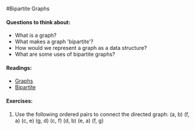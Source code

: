 #Bipartite Graphs

#### Questions to think about:

  * What is a graph?
  * What makes a graph 'bipartite'?
  * How would we represent a graph as a data structure?
  * What are some uses of bipartite graphs?

#### Readings:
  * [Graphs](http://en.wikipedia.org/wiki/Graph_%28mathematics%29)
  * [Bipartite](http://en.wikipedia.org/wiki/Bipartite_graph)

#### Exercises:

 1. Use the following ordered pairs to connect the directed graph:
    (a, b)  (f, a)
    (c, e)  (g, d)
    (c, f)  (d, b)
    (e, a)  (f, g)
